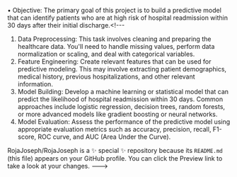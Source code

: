 •	Objective: The primary goal of this project is to build a predictive model that can identify patients who are at high risk of hospital readmission within 30 days after their initial discharge.<!---

1.	Data Preprocessing: This task involves cleaning and preparing the healthcare data. You'll need to handle missing values, perform data normalization or scaling, and deal with categorical variables.
2.	Feature Engineering: Create relevant features that can be used for predictive modeling. This may involve extracting patient demographics, medical history, previous hospitalizations, and other relevant information.
3.	Model Building: Develop a machine learning or statistical model that can predict the likelihood of hospital readmission within 30 days. Common approaches include logistic regression, decision trees, random forests, or more advanced models like gradient boosting or neural networks.
4.	Model Evaluation: Assess the performance of the predictive model using appropriate evaluation metrics such as accuracy, precision, recall, F1-score, ROC curve, and AUC (Area Under the Curve).





RojaJoseph/RojaJoseph is a ✨ special ✨ repository because its `README.md` (this file) appears on your GitHub profile.
You can click the Preview link to take a look at your changes.
--->

